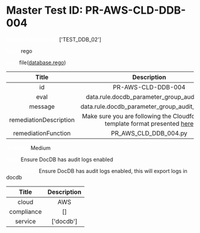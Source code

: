 



# Master Test ID: PR-AWS-CLD-DDB-004


***<font color="white">Master Snapshot Id:</font>*** ['TEST_DDB_02']

***<font color="white">type:</font>*** rego

***<font color="white">rule:</font>*** file([database.rego])  
  
  
  
  

|Title|Description|
| :---: | :---: |
|id|PR-AWS-CLD-DDB-004|
|eval|data.rule.docdb_parameter_group_audit_logs|
|message|data.rule.docdb_parameter_group_audit_logs_err|
|remediationDescription|Make sure you are following the Cloudformation template format presented <a href='https://docs.aws.amazon.com/AWSCloudFormation/latest/UserGuide/aws-resource-docdb-dbclusterparametergroup.html#aws-resource-docdb-dbclusterparametergroup--examples' target='_blank'>here</a>|
|remediationFunction|PR_AWS_CLD_DDB_004.py|


***<font color="white">Severity:</font>*** Medium

***<font color="white">Title:</font>*** Ensure DocDB has audit logs enabled

***<font color="white">Description:</font>*** Ensure DocDB has audit logs enabled, this will export logs in docdb  
  
  

|Title|Description|
| :---: | :---: |
|cloud|AWS|
|compliance|[]|
|service|['docdb']|



[database.rego]: https://github.com/prancer-io/prancer-compliance-test/tree/master/aws/cloud/database.rego
